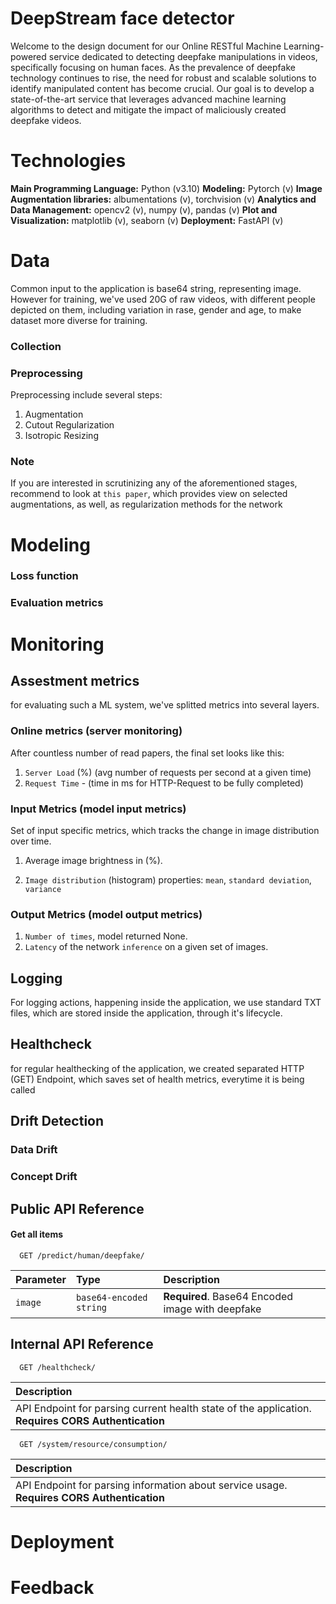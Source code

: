 
# DeepStream face detector

Welcome to the design document for our Online RESTful Machine Learning-powered service dedicated to detecting deepfake manipulations in videos, specifically focusing on human faces. As the prevalence of deepfake technology continues to rise, the need for robust and scalable solutions to identify manipulated content has become crucial. Our goal is to develop a state-of-the-art service that leverages advanced machine learning algorithms to detect and mitigate the impact of maliciously created deepfake videos.

# Technologies

**Main Programming Language:** Python (v3.10)
**Modeling:** Pytorch (v)
**Image Augmentation libraries:** albumentations (v), torchvision (v)
**Analytics and Data Management:** opencv2 (v), numpy (v), pandas (v)
**Plot and Visualization:** matplotlib (v), seaborn (v)
**Deployment:** FastAPI (v)

# Data

Common input to the application is base64 string, representing image. However for training, we've used 20G of raw videos, with different people depicted on them, including variation in rase, gender and age, to make dataset more diverse for training.


### Collection

### Preprocessing

Preprocessing include several steps:

1. Augmentation
2. Cutout Regularization
3. Isotropic Resizing

### Note
If you are interested in scrutinizing any of the aforementioned stages, recommend to look at `this paper`, which provides view on selected augmentations, as well, as regularization methods for the network

# Modeling

### Loss function

### Evaluation metrics

# Monitoring

## Assestment metrics

for evaluating such a ML system, we've splitted metrics into several layers.

### Online metrics (server monitoring)
After countless number of read papers, the final set looks like this: 
1. `Server Load` (%) (avg number of requests per second at a given time)
2. `Request Time` - (time in ms for HTTP-Request to be fully completed)

### Input Metrics (model input metrics)
Set of input specific metrics, which tracks the change 
in image distribution over time. 

1. Average image brightness in (%).

2. `Image distribution` (histogram) properties: 
    `mean`, `standard deviation`, `variance`

### Output Metrics (model output metrics)

1. `Number of times`, model returned None.
2. `Latency` of the network `inference` on a given set of images.

## Logging

For logging actions, happening inside the application, 
we use standard TXT files, which are stored inside the application, through it's lifecycle.

## Healthcheck
for regular healthecking of the application, we created 
separated HTTP (GET) Endpoint, which saves set of health metrics, everytime it is being called

## Drift Detection 

### Data Drift

### Concept Drift


## Public API Reference

#### Get all items

```http
  GET /predict/human/deepfake/
```

| Parameter | Type     | Description                |
| :-------- | :------- | :------------------------- |
| `image` | `base64-encoded string` | **Required**. Base64 Encoded image with deepfake|

## Internal API Reference


```http
  GET /healthcheck/
```

| Description|
| :-------- |
| API Endpoint for parsing current health state of the application. **Requires CORS Authentication** |


```http
  GET /system/resource/consumption/
```

| Description                |
| :------------------------- |
| API Endpoint for parsing information about service usage. **Requires CORS Authentication**|
# Deployment


# Feedback